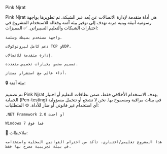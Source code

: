 Pink Njrat

Pink Njrat هي أداة متقدمة لإدارة الاتصالات عن بُعد عبر الشبكة، تم تطويرها بواجهة رسومية أنيقة وبنية مرنة تهدف إلى توفير بيئة آمنة وفعالة للاستخدام المشروع في اختبارات الشبكات والتعليم السيبراني.
✅ المميزات:

    واجهة مستخدم بسيطة وسلسة.

    دعم كامل لبروتوكولات TCP وUDP.

    إدارة متقدمة للاتصالات.

    تصميم محسن بخيارات تخصيص متعددة.

    أداء عالي مع استقرار ممتاز.

🔒 بيئة آمنة:

تم تصميم Pink Njrat بهدف الاستخدام الأخلاقي فقط، ضمن نطاقات التعليم أو اختبار الحماية (Pen-testing) في بيئات مراقبة ومسموح بها. نحن لا نشجع أو نتحمل مسؤولية أي استخدام غير قانوني أو ضار للأداة.
⚙️ المتطلبات:

    .NET Framework 2.0 أو أحدث

    Windows 7 فما فوق


📌 ملاحظات:

    هذا المشروع تعليمي/اختباري. تأكد من احترام القوانين المحلية واستخدامه في بيئة تجريبية مصرح بها فقط.
